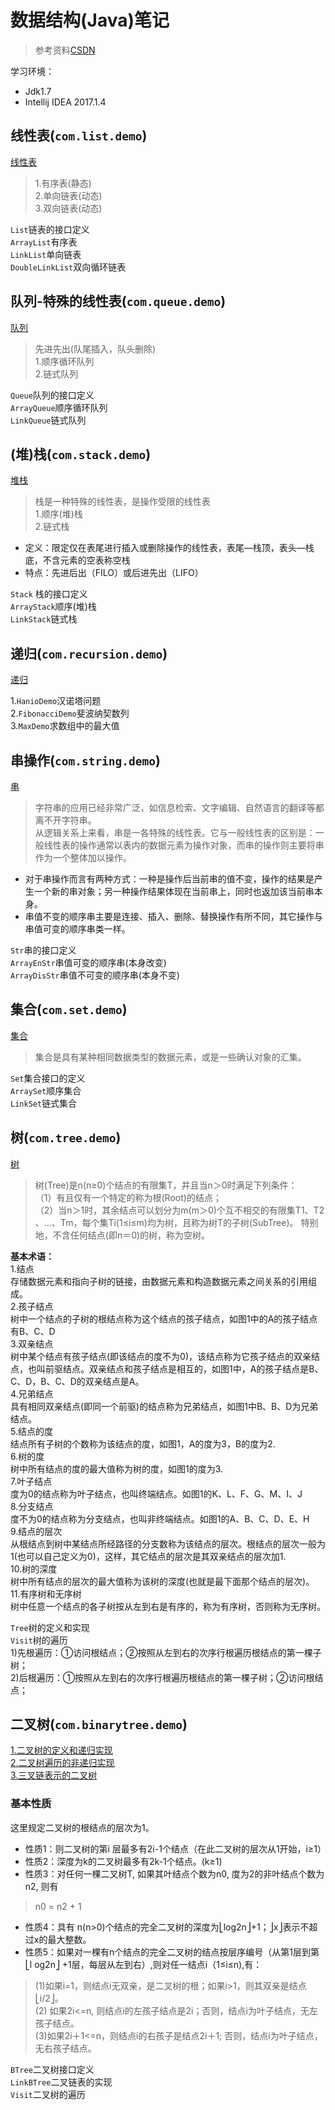 # 数据结构(Java)笔记 
 
> 参考资料[CSDN](http://blog.csdn.net/luoweifu/article/details/8502753)  

学习环境：  
* Jdk1.7
* Intellij IDEA 2017.1.4  

## 线性表(`com.list.demo`)

[线性表](http://blog.csdn.net/luoweifu/article/details/8505178)

> 1.有序表(静态)  
2.单向链表(动态)  
3.双向链表(动态)  

`List`链表的接口定义  
`ArrayList`有序表  
`LinkList`单向链表  
`DoubleLinkList`双向循环链表  

## 队列-特殊的线性表(`com.queue.demo`)  

[队列](http://blog.csdn.net/luoweifu/article/details/8507835)

 > 先进先出(队尾插入，队头删除)  
 1.顺序循环队列  
 2.链式队列  

`Queue`队列的接口定义  
`ArrayQueue`顺序循环队列  
`LinkQueue`链式队列  

## (堆)栈(`com.stack.demo`)  

[堆栈](http://blog.csdn.net/luoweifu/article/details/8507836)

> 栈是一种特殊的线性表，是操作受限的线性表  
1.顺序(堆)栈  
2.链式栈  

* 定义：限定仅在表尾进行插入或删除操作的线性表，表尾—栈顶，表头—栈底，不含元素的空表称空栈  
* 特点：先进后出（FILO）或后进先出（LIFO）  

`Stack` 栈的接口定义  
 `ArrayStack`顺序(堆)栈  
 `LinkStack`链式栈  
 
 ## 递归(`com.recursion.demo`)  
 
 [递归](http://blog.csdn.net/luoweifu/article/details/8509688)
 
 1.`HanioDemo`汉诺塔问题  
 2.`FibonacciDemo`斐波纳契数列  
 3.`MaxDemo`求数组中的最大值  
 
 ## 串操作(`com.string.demo`)  
  
  [串](http://blog.csdn.net/luoweifu/article/details/8644362)
  
 > 字符串的应用已经非常广泛，如信息检索、文字编辑、自然语言的翻译等都离不开字符串。  
 从逻辑关系上来看，串是一各特殊的线性表。它与一般线性表的区别是：一般线性表的操作通常以表内的数据元素为操作对象，而串的操作则主要将串作为一个整体加以操作。  
 
 * 对于串操作而言有两种方式：一种是操作后当前串的值不变，操作的结果是产生一个新的串对象；另一种操作结果体现在当前串上，同时也返加该当前串本身。  
 * 串值不变的顺序串主要是连接、插入、删除、替换操作有所不同，其它操作与串值可变的顺序串类一样。  
 
 `Str`串的接口定义  
 `ArrayEnStr`串值可变的顺序串(本身改变)  
 `ArrayDisStr`串值不可变的顺序串(本身不变)
 
 ## 集合(`com.set.demo`)  
 
 [集合](http://blog.csdn.net/luoweifu/article/details/8655874)
 
 > 集合是具有某种相同数据类型的数据元素，或是一些确认对象的汇集。
 
 `Set`集合接口的定义  
 `ArraySet`顺序集合  
 `LinkSet`链式集合  
 
 ## 树(`com.tree.demo`)  
 
 [树](http://blog.csdn.net/luoweifu/article/details/9071849)
 
 > 树(Tree)是n(n≥0)个结点的有限集T，并且当n＞0时满足下列条件：  
     （1）有且仅有一个特定的称为根(Root)的结点；  
     （2）当n＞1时，其余结点可以划分为m(m＞0)个互不相交的有限集T1、T2 、…、Tm，每个集Ti(1≤i≤m)均为树，且称为树T的子树(SubTree)。
   特别地，不含任何结点(即n＝0)的树，称为空树。  
   
**基本术语：**  
1.结点  
存储数据元素和指向子树的链接，由数据元素和构造数据元素之间关系的引用组成。  
2.孩子结点  
树中一个结点的子树的根结点称为这个结点的孩子结点，如图1中的A的孩子结点有B、C、D  
3.双亲结点  
树中某个结点有孩子结点(即该结点的度不为0)，该结点称为它孩子结点的双亲结点，也叫前驱结点。双亲结点和孩子结点是相互的，如图1中，A的孩子结点是B、C、D，B、C、D的双亲结点是A。  
4.兄弟结点  
具有相同双亲结点(即同一个前驱)的结点称为兄弟结点，如图1中B、B、D为兄弟结点。  
5.结点的度  
结点所有子树的个数称为该结点的度，如图1，A的度为3，B的度为2.  
6.树的度  
树中所有结点的度的最大值称为树的度，如图1的度为3.  
7.叶子结点  
度为0的结点称为叶子结点，也叫终端结点。如图1的K、L、F、G、M、I、J  
8.分支结点  
度不为0的结点称为分支结点，也叫非终端结点。如图1的A、B、C、D、E、H  
9.结点的层次  
从根结点到树中某结点所经路径的分支数称为该结点的层次。根结点的层次一般为1(也可以自己定义为0)，这样，其它结点的层次是其双亲结点的层次加1.  
10.树的深度  
树中所有结点的层次的最大值称为该树的深度(也就是最下面那个结点的层次)。  
11.有序树和无序树  
树中任意一个结点的各子树按从左到右是有序的，称为有序树，否则称为无序树。  

`Tree`树的定义和实现  
`Visit`树的遍历  
1)先根遍历：①访问根结点；②按照从左到右的次序行根遍历根结点的第一棵子树；  
2)后根遍历：①按照从左到右的次序行根遍历根结点的第一棵子树；②访问根结点；  

## 二叉树(`com.binarytree.demo`)

[1.二叉树的定义和递归实现](http://blog.csdn.net/luoweifu/article/details/9077521)  
[2.二叉树遍历的非递归实现](http://blog.csdn.net/luoweifu/article/details/9079799)  
[3.三叉链表示的二叉树](http://blog.csdn.net/luoweifu/article/details/9089551)

### 基本性质
这里规定二叉树的根结点的层次为1。  
* 性质1：则二叉树的第i 层最多有2i-1个结点（在此二叉树的层次从1开始，i≥1）  
* 性质2：深度为k的二叉树最多有2k-1个结点。(k≥1)  
* 性质3：对任何一棵二叉树T, 如果其叶结点个数为n0, 度为2的非叶结点个数为n2, 则有  
> n0 = n2 + 1  
  
* 性质4：具有 n(n>0)个结点的完全二叉树的深度为⎣log2n⎦+1；⎦x⎦表示不超过x的最大整数。  
* 性质5：如果对一棵有n个结点的完全二叉树的结点按层序编号（从第1层到第⎣l og2n⎦ +1层，每层从左到右）,则对任一结点i（1≤i≤n),有：  
> (1)如果i=1，则结点i无双亲，是二叉树的根；如果i>1，则其双亲是结点⎣i/2⎦。  
(2) 如果2i<=n, 则结点i的左孩子结点是2i；否则，结点i为叶子结点，无左孩子结点。  
(3)如果2i＋1<=n，则结点i的右孩子是结点2i＋1; 否则，结点i为叶子结点，无右孩子结点。  
  
`BTree`二叉树接口定义  
`LinkBTree`二叉链表的实现  
`Visit`二叉树的遍历  
